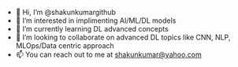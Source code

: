 - 👋 Hi, I’m @shakunkumargithub
- 👀 I’m interested in implimenting AI/ML/DL models 
- 🌱 I’m currently learning DL advanced concepts 
- 💞️ I’m looking to collaborate on advanced DL topics like CNN, NLP, MLOps/Data centric approach
- 📫 You can reach out to me at shakunkumar@yahoo.com
 
<!---
shakunkumargithub/shakunkumargithub is a ✨ special ✨ repository because its `README.md` (this file) appears on your GitHub profile.
You can click the Preview link to take a look at your changes.
--->
